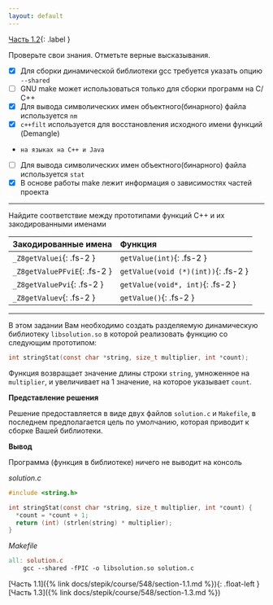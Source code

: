 ```yaml
---
layout: default
---
```


<span>[Часть 1.2](){: .label }</span>

Проверьте свои знания. Отметьте верные высказывания.

  - [x] Для сборки динамической библиотеки gcc требуется указать опцию `--shared`
  - [ ] GNU make может использоваться только для сборки программ на С/С++
  - [x] Для вывода символических имен объектного(бинарного) файла используется `nm`
  - [x] `с++filt` используется для восстановления исходного имени функций (Demangle)
  -     на языках на C++ и Java
  - [ ] Для вывода символических имен объектного(бинарного) файла используется `stat`
  - [x] В основе работы make лежит информация о зависимостях частей проекта 

---

Найдите соответствие между прототипами функций С++ и их закодированными именами

  | Закодированные имена         | Функция                             |
  |:-----------------------------|:------------------------------------|
  | `_Z8getValuei`{: .fs-2 }     | `getValue(int)`{: .fs-2 }           |
  | `_Z8getValuePFviE`{: .fs-2 } | `getValue(void (*)(int))`{: .fs-2 } |
  | `_Z8getValuePvi`{: .fs-2 }   | `getValue(void*, int)`{: .fs-2 }    |
  | `_Z8getValuev`{: .fs-2 }     | `getValue()`{: .fs-2 }              |

---

В этом задании Вам необходимо создать разделяемую динамическую библиотеку `libsolution.so` 
в которой реализовать функцию со следующим прототипом:
```c
int stringStat(const char *string, size_t multiplier, int *count);
```
Функция возвращает значение длины строки `string`, умноженное на `multiplier`, и увеличивает
на 1 значение, на которое указывает `count`.

**Представление решения**

Решение предоставляется в виде двух файлов `solution.c` и `Makefile`, в последнем 
предполагается цель по умолчанию, которая приводит к сборке Вашей библиотеки.

**Вывод**

Программа (функция в библиотеке) ничего не выводит на консоль

*solution.c*
```c
#include <string.h>

int stringStat(const char *string, size_t multiplier, int *count) {
  *count = *count + 1;
  return (int) (strlen(string) * multiplier);
}
```
*Makefile*
```makefile
all: solution.c
	gcc --shared -fPIC -o libsolution.so solution.c
```

<span class="d-block text-right">
  [Часть 1.1]({% link docs/stepik/course/548/section-1.1.md %}){: .float-left }
  [Часть 1.3]({% link docs/stepik/course/548/section-1.3.md %})
</span>
